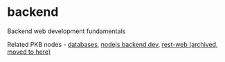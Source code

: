 # backend
Backend web development fundamentals

Related PKB nodes - [databases](https://github.com/sanjar-notes/databases/), [nodejs backend dev](https://github.com/sanjar-notes/nodejs-notes/), [rest-web (archived, moved to here)](https://github.com/sanjar-notes/rest-web)
